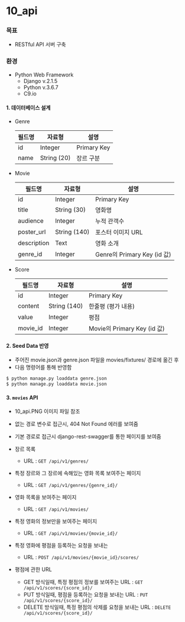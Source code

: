 # 10_api

### 목표

- RESTful API 서버 구축



### 환경

- Python Web Framework
  - Django v.2.1.5
  - Python v.3.6.7
  - C9.io



#### 1. 데이터베이스 설계

  - Genre

    | 필드명 | 자료형      | 설명        |
    | ------ | ----------- | ----------- |
    | id     | Integer     | Primary Key |
    | name   | String (20) | 장르 구분   |

  - Movie

    | 필드명      | 자료형       | 설명                        |
    | ----------- | ------------ | --------------------------- |
    | id          | Integer      | Primary Key                 |
    | title       | String (30)  | 영화명                      |
    | audience    | Integer      | 누적 관객수                 |
    | poster_url  | String (140) | 포스터 이미지 URL           |
    | description | Text         | 영화 소개                   |
    | genre_id    | Integer      | Genre의 Primary Key (id 값) |

  - Score

    | 필드명   | 자료형       | 설명                        |
    | -------- | ------------ | --------------------------- |
    | id       | Integer      | Primary Key                 |
    | content  | String (140) | 한줄평 (평가 내용)          |
    | value    | Integer      | 평점                        |
    | movie_id | Integer      | Movie의 Primary Key (id 값) |



#### 2. Seed Data 반영

- 주어진 movie.json과 genre.json 파일을 movies/fixtures/ 경로에 옮긴 후
- 다음 명령어를 통해 반영함

```bash
$ python manage.py loaddata genre.json
$ python manage.py loaddata movie.json
```



#### 3. `movies` API

- 10_api.PNG 이미지 파일 참조
- 없는 경로 변수로 접근시, 404 Not Found 에러를 보여줌
- 기본 경로로 접근시 django-rest-swagger를 통한 페이지를 보여줌

- 장르 목록 
  - URL : `GET /api/v1/genres/`
- 특정 장르와 그 장르에 속해있는 영화 목록 보여주는 페이지 
  - URL : `GET /api/v1/genres/{genre_id}/`
- 영화 목록을 보여주는 페이지 
  - URL : `GET /api/v1/movies/`
- 특정 영화의 정보만을 보여주는 페이지 
  - URL : `GET /api/v1/movies/{movie_id}/`
- 특정 영화에 평점을 등록하는 요청을 보내는 
  - URL : `POST /api/v1/movies/{movie_id}/scores/`
- 평점에 관한 URL 
  - GET 방식일때, 특정 평점의 정보를 보여주는 URL : `GET /api/v1/scores/{score_id}/`
  - PUT 방식일때, 평점을 등록하는 요청을 보내는 URL : `PUT /api/v1/scores/{score_id}/`
  - DELETE 방식일때, 특정 평점의 삭제를 요청을 보내는 URL : `DELETE /api/v1/scores/{score_id}/`

